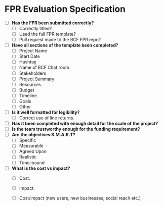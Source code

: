 # FPR Evaluation Specification


- [ ] **Has the FPR been submitted correctly?**
  - [ ] Correctly titled?
  - [ ] Used the full FPR template?
  - [ ] Pull request made to the BCF FPR repo?
- [ ] **Have all sections of the template been completed?**
  - [ ] Project Name
  - [ ] Start Date
  - [ ] Hashtag
  - [ ] Name of BCF Chat room
  - [ ] Stakeholders
  - [ ] Project Summary
  - [ ] Resources
  - [ ] Budget
  - [ ] Timeline
  - [ ] Goals
  - [ ] Other
- [ ] **Is it well formatted for legibility?**
  - [ ] Correct use of line returns.
- [ ] **Has it been completed with enough detail for the scale of the project?**
- [ ] **Is the team trustworthy enough for the funding requirement?**
- [ ] **Are the objectives S.M.A.R.T?**
  - [ ] Specific
  - [ ] Measurable
  - [ ] Agreed Upon
  - [ ] Realistic
  - [ ] Time-bound 
- [ ] **What is the cost vs impact?**
  - [ ] Cost.
  - [ ] Impact.
  - [ ] Cost/impact (new users, new businesses, social reach etc.)


